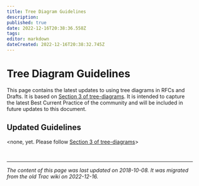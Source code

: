 ```yaml
---
title: Tree Diagram Guidelines
description: 
published: true
date: 2022-12-16T20:38:36.558Z
tags: 
editor: markdown
dateCreated: 2022-12-16T20:38:32.745Z
---
```


# Tree Diagram Guidelines

This page contains the latest updates to using tree diagrams in RFCs and Drafts. It is based on [Section 3 of tree-diagrams](https://tools.ietf.org/html/rfc8340#section-3). It is intended to capture the latest Best Current Practice of the community and will be included in future updates to this document.

## Updated Guidelines

<none, yet. Please follow [Section 3 of tree-diagrams](https://tools.ietf.org/html/rfc8340#section-3)>


&nbsp;
&nbsp;
&nbsp;

---

*The content of this page was last updated on 2018-10-08. It was migrated from the old Trac wiki on 2022-12-16.*